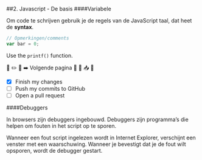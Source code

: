 
##2. Javascript - De basis
####Variabele

Om code te schrijven gebruik je de regels van de JavaScript taal, dat heet de **syntax**. 


```javascript
// Opmerkingen/comments
var bar = 0;
```
Use the `printf()` function.

 :checkered_flag:
 :pencil2:
  :memo:
 :arrow_right: Volgende pagina
  :open_file_folder:
   :page_facing_up:
    :inbox_tray:
     :calendar:

- [x] Finish my changes
- [ ] Push my commits to GitHub
- [ ] Open a pull request

####Debuggers

In browsers zijn debuggers ingebouwd. Debuggers zijn programma’s die helpen om fouten in het script op te sporen.

Wanneer een fout script ingelezen wordt in Internet Explorer, verschijnt een venster met een waarschuwing. Wanneer je bevestigt dat je de fout wilt opsporen, wordt de debugger gestart.
